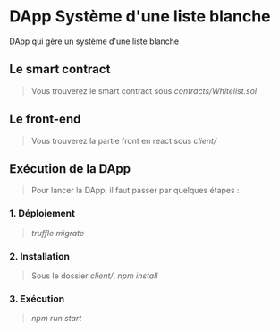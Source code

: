 # DApp Système d'une liste blanche

DApp qui gère un système d'une liste blanche

## Le smart contract

> Vous trouverez le smart contract sous _contracts/Whitelist.sol_

## Le front-end 

> Vous trouverez la partie front en react sous _client/_

## Exécution de la DApp  

> Pour lancer la DApp, il faut passer par quelques étapes :

### 1. Déploiement 

> _truffle migrate_

### 2. Installation 

> Sous le dossier _client/_, _npm install_

### 3. Exécution 

> _npm run start_